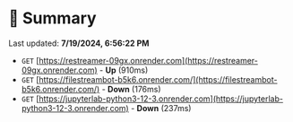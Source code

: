 # 📖 Summary
Last updated: **7/19/2024, 6:56:22 PM**

- `GET` [https://restreamer-09gx.onrender.com](https://restreamer-09gx.onrender.com) - **Up** (910ms)
- `GET` [https://filestreambot-b5k6.onrender.com/](https://filestreambot-b5k6.onrender.com/) - **Down** (176ms)
- `GET` [https://jupyterlab-python3-12-3.onrender.com](https://jupyterlab-python3-12-3.onrender.com) - **Down** (237ms)
